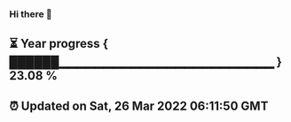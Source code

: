 ### Hi there 👋
⏳ Year progress { ██████▁▁▁▁▁▁▁▁▁▁▁▁▁▁▁▁▁▁▁▁▁▁▁▁ } 23.08 %
---
⏰ Updated on Sat, 26 Mar 2022 06:11:50 GMT
---
